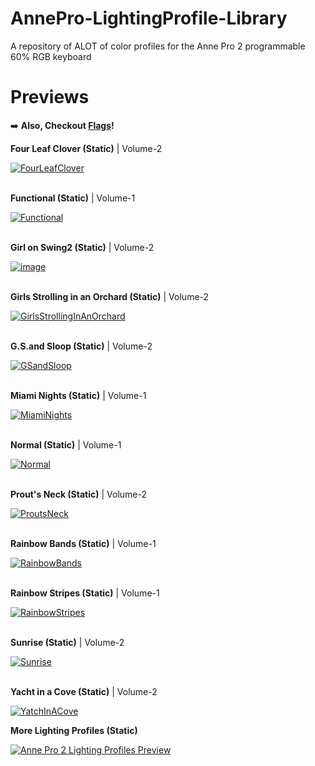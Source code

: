 # AnnePro-LightingProfile-Library
A repository of ALOT of color profiles for the Anne Pro 2 programmable 60% RGB keyboard

# Previews

:arrow_right: __Also, Checkout [Flags](https://github.com/luisegarduno/AnnePro-LightingProfile-Library/blob/main/Flags/README.md)!__
<br/>

__Four Leaf Clover (Static)__ | Volume-2

<!-- Original: https://github.com/sikicode/anne-pro2-lighting/blob/master/Four%20Leaf%20Clover.json -->
[![FourLeafClover](https://user-images.githubusercontent.com/30121656/167228382-e4b7fbe5-54ff-4e70-bb17-9b4565ef42a8.png)](https://github.com/luisegarduno/AnnePro-LightingProfile-Library/blob/main/Volume-2/Four%20Leaf%20Clover.json)
<br></br>

__Functional (Static)__ | Volume-1

<!-- Original:  https://github.com/stickus/Anne-Pro-2-Color-Profiles/blob/master/Functional.json -->
[![Functional](https://user-images.githubusercontent.com/30121656/167227662-af797863-0643-48f7-8c74-df7b24bef07e.png)](https://github.com/luisegarduno/AnnePro-LightingProfile-Library/blob/main/Volume-1/Functional.json)
<br></br>

__Girl on Swing2 (Static)__ | Volume-2

<!-- Original:  https://github.com/sikicode/anne-pro2-lighting/blob/master/Girl%20on%20Swing2.json -->
[![image](https://user-images.githubusercontent.com/30121656/167228355-249fe272-baea-4792-b30e-1dd1eff76a23.png)](https://github.com/luisegarduno/AnnePro-LightingProfile-Library/blob/main/Volume-2/Girl%20on%20Swing2.json)
<br></br>

__Girls Strolling in an Orchard (Static)__ | Volume-2

<!-- Original:  https://github.com/sikicode/anne-pro2-lighting/blob/master/Girls%20Strolling%20in%20Orchard.json -->
[![GirlsStrollingInAnOrchard](https://user-images.githubusercontent.com/30121656/167228374-f93ece04-b23a-4bf6-94ae-47c529a5ca74.png)](https://github.com/luisegarduno/AnnePro-LightingProfile-Library/blob/main/Volume-2/Girls%20Strolling%20in%20Orchard.json)
<br></br>

__G.S.and Sloop (Static)__ | Volume-2

<!-- Original:  https://github.com/sikicode/anne-pro2-lighting/blob/master/G.%20S.%20and%20Sloop.json -->
[![GSandSloop](https://user-images.githubusercontent.com/30121656/167228353-39d42679-7957-49cd-a0c8-2f8e8d544a40.png)](https://github.com/luisegarduno/AnnePro-LightingProfile-Library/blob/main/Volume-2/G.%20S.%20and%20Sloop.json)
<br></br>

__Miami Nights (Static)__ | Volume-1

<!-- Original:  https://github.com/stickus/Anne-Pro-2-Color-Profiles/blob/master/Miami%20Nights.json -->
[![MiamiNights](https://user-images.githubusercontent.com/30121656/167227751-755339ea-0437-4ed2-bd9d-0fa8801db82d.png)](https://github.com/luisegarduno/AnnePro-LightingProfile-Library/blob/main/Volume-1/Miami%20Nights.json)
<br></br>

__Normal (Static)__ | Volume-1

<!-- Original:  https://github.com/stickus/Anne-Pro-2-Color-Profiles/blob/master/Normal.json -->
[![Normal](https://user-images.githubusercontent.com/30121656/167227916-834a463a-3965-451a-ae6f-cf9d5916b2bd.png)](https://github.com/luisegarduno/AnnePro-LightingProfile-Library/blob/main/Volume-1/Normal.json)
<br></br>

__Prout's Neck (Static)__ | Volume-2

<!-- Original:  https://github.com/sikicode/anne-pro2-lighting/blob/master/Prout's%20Neck.json -->
[![ProutsNeck](https://user-images.githubusercontent.com/30121656/167228364-9c192d8b-4da4-491a-9d73-c22c15ff60fe.png)](https://github.com/luisegarduno/AnnePro-LightingProfile-Library/blob/main/Volume-2/Prout's%20Neck.json)
<br></br>

__Rainbow Bands (Static)__ | Volume-1

<!-- Original:  https://github.com/stickus/Anne-Pro-2-Color-Profiles/blob/master/Rainbow%20Bands.json -->
[![RainbowBands](https://user-images.githubusercontent.com/30121656/167227985-d09848ff-094d-4b4b-90f1-a80f9ebdd054.png)](https://github.com/luisegarduno/AnnePro-LightingProfile-Library/blob/main/Volume-1/Rainbow%20Bands.json)
<br></br>

__Rainbow Stripes (Static)__ | Volume-1

<!-- Original:  https://github.com/stickus/Anne-Pro-2-Color-Profiles/blob/master/Rainbow%20Stripes.json -->
[![RainbowStripes](https://user-images.githubusercontent.com/30121656/167228045-ccb7c561-a087-4f90-913b-4e291c922a4a.png)](https://github.com/luisegarduno/AnnePro-LightingProfile-Library/blob/main/Volume-1/Rainbow%20Stripes.json)
<br></br>

__Sunrise (Static)__ | Volume-2

<!-- Original:  https://github.com/sikicode/anne-pro2-lighting/blob/master/Sunrise.json -->
[![Sunrise](https://user-images.githubusercontent.com/30121656/167228300-ef040bea-59f2-4b30-83a8-da511ad16fbe.png)](https://github.com/luisegarduno/AnnePro-LightingProfile-Library/blob/main/Volume-2/Sunrise.json)
<br></br>

__Yacht in a Cove (Static)__ | Volume-2

<!-- Original:  https://github.com/sikicode/anne-pro2-lighting/commit/7d47fe3e1246111f3100ae592362bca3b8cb257e -->
[![YatchInACove](https://user-images.githubusercontent.com/30121656/167228385-96983db0-881a-4e38-87f1-cedf37e00d95.png)](https://github.com/luisegarduno/AnnePro-LightingProfile-Library/blob/main/Volume-2/Yacht%20in%20a%20Cove.json)

__More Lighting Profiles (Static)__

<!-- Original:  https://www.reddit.com/r/AnnePro/comments/k6wfm2/sharing_my_anne_pro_2_lighting_profiles/ -->
[![Anne Pro 2 Lighting Profiles Preview](https://user-images.githubusercontent.com/30121656/167228973-b1eb2825-c145-4508-b735-5341ca01d972.png)](https://github.com/luisegarduno/AnnePro-LightingProfile-Library/tree/main/MoreLightingProfiles)
